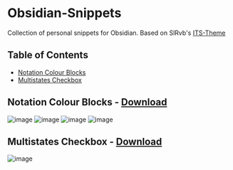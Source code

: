 # Obsidian-Snippets
Collection of personal snippets for Obsidian.
Based on SlRvb's [ITS-Theme](https://github.com/SlRvb/Obsidian--ITS-Theme)

## Table of Contents
- [Notation Colour Blocks](#notation-colour-blocks)
- [Multistates Checkbox](#multistates-checkbox)

## Notation Colour Blocks - [Download](https://github.com/bearoxo/Obsidian-Snippets/blob/main/notation-colour-blocks.css)
![image](https://github.com/bearoxo/Obsidian-Snippets/assets/53261024/352d4dcc-7675-424e-82f6-2b4b281ab36f)
![image](https://github.com/bearoxo/Obsidian-Snippets/assets/53261024/ab1b2414-c11a-44d1-872e-20bc94c5a646)
![image](https://github.com/bearoxo/Obsidian-Snippets/assets/53261024/1b3ab53f-82b9-43d9-8f54-01ea63268d41)
![image](https://github.com/bearoxo/Obsidian-Snippets/assets/53261024/93f87777-d237-42db-8982-aa05961a4898)

## Multistates Checkbox - [Download](https://github.com/bearoxo/Obsidian-Snippets/blob/main/multistates-checkbox.css)
![image](https://github.com/bearoxo/Obsidian-Snippets/assets/53261024/73706ad7-a1b9-48bc-b4b7-6d54da15958f)
